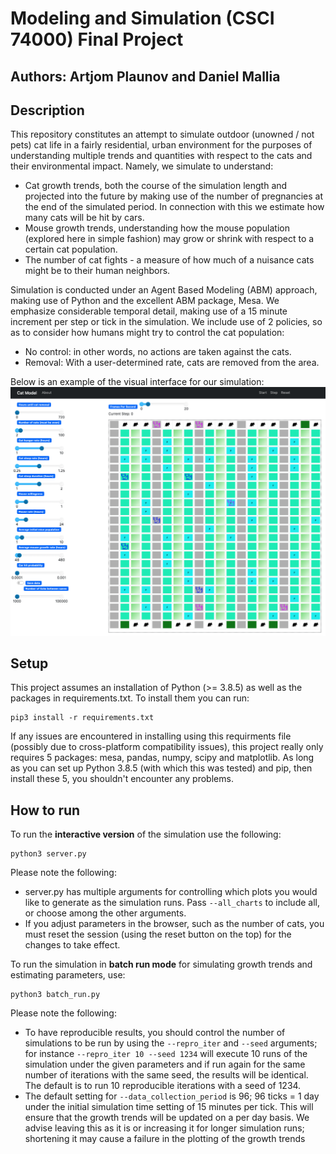 # Modeling and Simulation (CSCI 74000) Final Project 
## Authors: Artjom Plaunov and Daniel Mallia

## Description
This repository constitutes an attempt to simulate outdoor (unowned / not pets)
 cat life in a fairly residential, urban environment for the purposes of
understanding multiple trends and quantities with respect to the cats and their
 environmental impact. Namely, we simulate to understand:
- Cat growth trends, both the course of the simulation length and projected
  into the future by making use of the number of pregnancies at the end of the
  simulated period. In connection with this we estimate how many cats will be
  hit by cars.
- Mouse growth trends, understanding how the mouse population (explored here in
  simple fashion) may grow or shrink with respect to a certain cat population.
- The number of cat fights - a measure of how much of a nuisance cats might be
  to their human neighbors.

Simulation is conducted under an Agent Based Modeling (ABM) approach, making
use of Python and the excellent ABM package, Mesa. We emphasize considerable
temporal detail, making use of a 15 minute increment per step or tick in the
simulation. We include use of 2 policies, so as to consider how humans might
try to control the cat population:
- No control: in other words, no actions are taken against the cats.
- Removal: With a user-determined rate, cats are removed from the area.

Below is an example of the visual interface for our simulation:
![Simulation screenshot](Images/SimulationScreenshot.png)


## Setup
This project assumes an installation of Python (>= 3.8.5) as well as the
packages in requirements.txt. To install them you can run:

```
pip3 install -r requirements.txt
```

If any issues are encountered in installing using this requirments file
(possibly due to cross-platform compatibility issues), this project really only 
requires 5 packages: mesa, pandas, numpy, scipy and matplotlib. As long as you
can set up Python 3.8.5 (with which this was tested) and pip, then install
these 5, you shouldn't encounter any problems.

## How to run
To run the **interactive version** of the simulation use the following:
```
python3 server.py
```

Please note the following:
- server.py has multiple arguments for controlling which plots you would like
  to generate as the simulation runs. Pass ```--all_charts``` to include all,
  or choose among the other arguments.
- If you adjust parameters in the browser, such as the number of cats, you must
  reset the session (using the reset button on the top) for the changes to
  take effect.

To run the simulation in **batch run mode** for simulating growth trends and
estimating parameters, use:
```
python3 batch_run.py
```

Please note the following:
- To have reproducible results, you should control the number of simulations to
  be run by using the ```--repro_iter``` and ```--seed``` arguments; for
  instance ```--repro_iter 10 --seed 1234``` will execute 10 runs of the
  simulation under the given parameters and if run again for the same number of
  iterations with the same seed, the results will be identical. The default is
  to run 10 reproducible iterations with a seed of 1234.
- The default setting for ```--data_collection_period``` is 96; 96 ticks =
  1 day under the initial simulation time setting of 15 minutes per tick. This
  will ensure that the growth trends will be updated on a per day basis. We
  advise leaving this as it is or increasing it for longer simulation runs;
  shortening it may cause a failure in the plotting of the growth trends
